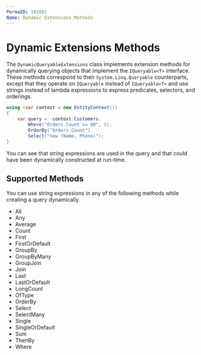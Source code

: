 ```yaml
---
PermaID: 101001
Name: Dynamic Extensions Methods
---
```


# Dynamic Extensions Methods

The `DynamicQueryableExtensions` class implements extension methods for dynamically querying objects that implement the `IQueryable<T>` interface. These methods correspond to their `System.Linq.Queryable` counterparts, except that they operate on `IQueryable` instead of `IQueryable<T>` and use strings instead of lambda expressions to express predicates, selectors, and orderings.

```csharp
using (var context = new EntityContext())
{
    var query =  context.Customers.
        Where("Orders.Count >= @0", 5).
        OrderBy("Orders.Count").
        Select("new (Name, Phone)");
}
```

You can see that string expressions are used in the query and that could have been dynamically constructed at run-time.

## Supported Methods

You can use string expressions in any of the following methods while creating a query dynamically.

 - All
 - Any 
 - Average
 - Count
 - First
 - FirstOrDefault
 - GroupBy
 - GroupByMany
 - GroupJoin
 - Join
 - Last
 - LastOrDefault
 - LongCount
 - OfType
 - OrderBy
 - Select
 - SelectMany
 - Single
 - SingleOrDefault
 - Sum
 - ThenBy
 - Where
